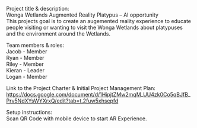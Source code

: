 Project title & description:\
Wonga Wetlands Augmented Reality Platypus – AI opportunity \
This projects goal is to create an augemented reality experience to educate people visiting or wanting to visit the Wonga Wetlands about platypuses and the environment around the Wetlands.

Team members & roles:\
Jacob - Member\
Ryan - Member\
Riley - Member\
Kieran - Leader\
Logan - Member

Link to the Project Charter & Initial Project Management Plan: \
https://docs.google.com/document/d/1HipjtZMw2mqM_UU4zk0Co5qBJfB_Prv5NdXYsWYXrxQ/edit?tab=t.2fuw5xhsepfd

Setup instructions:\
Scan QR Code with mobile device to start AR Experience.
